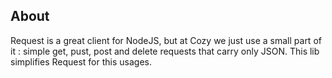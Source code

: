 ## About

Request is a great client for NodeJS, but at Cozy we just use a small part of
it : simple get, pust, post and delete requests that carry only JSON. This lib
simplifies Request for this usages.

